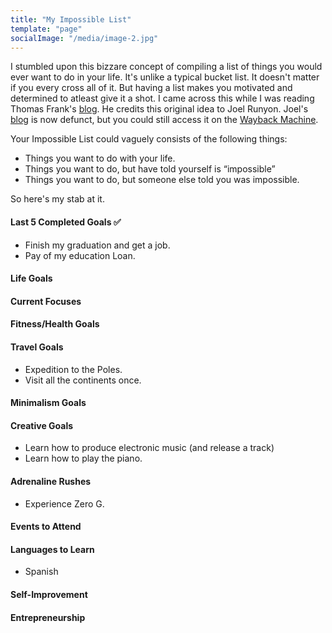 ```yaml
---
title: "My Impossible List"
template: "page"
socialImage: "/media/image-2.jpg"
---
```


I stumbled upon this bizzare concept of compiling a list of things you would ever want to do in your life. It's unlike a typical bucket list. It doesn't matter if you every cross all of it. But having a list makes you motivated and determined to atleast give it a shot. I came across this while I was reading Thomas Frank's [blog](https://collegeinfogeek.com/). He credits this original idea to Joel Runyon. Joel's [blog](https://impossiblehq.com/impossible-list/) is now defunct, but you could still access it on the [Wayback Machine](https://archive.org/web/).

Your Impossible List could vaguely consists of the following things:
- Things you want to do with your life.
- Things you want to do, but have told yourself is “impossible”
- Things you want to do, but someone else told you was impossible.

So here's my stab at it.

#### Last 5 Completed Goals ✅
- Finish my graduation and get a job.
- Pay of my education Loan.

#### Life Goals

#### Current Focuses

#### Fitness/Health Goals

#### Travel Goals
- Expedition to the Poles.
- Visit all the continents once.

#### Minimalism Goals

#### Creative Goals
- Learn how to produce electronic music (and release a track)
- Learn how to play the piano.

#### Adrenaline Rushes
- Experience Zero G.

#### Events to Attend

#### Languages to Learn
- Spanish

#### Self-Improvement

#### Entrepreneurship 